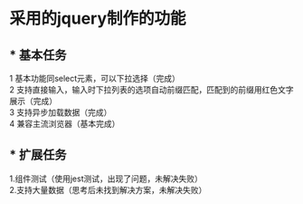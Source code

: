 # 采用的jquery制作的功能
## * 基本任务  
1 基本功能同select元素，可以下拉选择（完成）  
2 支持直接输入，输入时下拉列表的选项自动前缀匹配，匹配到的前缀用红色文字展示（完成）  
3 支持异步加载数据（完成）  
4 兼容主流浏览器（基本完成） 
## * 扩展任务
1.组件测试（使用jest测试，出现了问题，未解决失败）  
2.支持大量数据（思考后未找到解决方案，未解决失败） 
